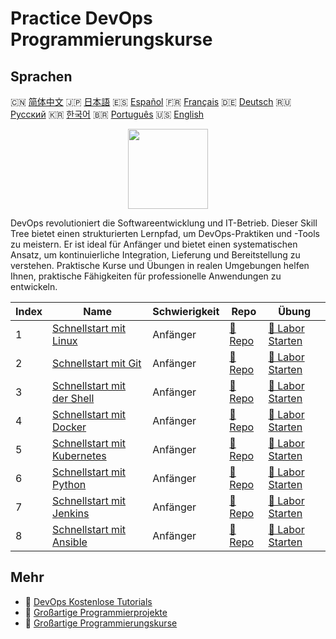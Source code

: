 # Practice DevOps Programmierungskurse

## Sprachen

🇨🇳 [简体中文](README_zh.md) 🇯🇵 [日本語](README_ja.md) 🇪🇸 [Español](README_es.md) 🇫🇷 [Français](README_fr.md) 🇩🇪 [Deutsch](README_de.md) 🇷🇺 [Русский](README_ru.md) 🇰🇷 [한국어](README_ko.md) 🇧🇷 [Português](README_pt.md) 🇺🇸 [English](README.md) 

<div align="center">
<img width="128px" src="https://file.labex.io/path/a3Od9y18p0bV.png">
</div>

DevOps revolutioniert die Softwareentwicklung und IT-Betrieb. Dieser Skill Tree bietet einen strukturierten Lernpfad, um DevOps-Praktiken und -Tools zu meistern. Er ist ideal für Anfänger und bietet einen systematischen Ansatz, um kontinuierliche Integration, Lieferung und Bereitstellung zu verstehen. Praktische Kurse und Übungen in realen Umgebungen helfen Ihnen, praktische Fähigkeiten für professionelle Anwendungen zu entwickeln.

|   Index | Name                                                                                   | Schwierigkeit   | Repo                                                                 | Übung                                                                       |
|---------|----------------------------------------------------------------------------------------|-----------------|----------------------------------------------------------------------|-----------------------------------------------------------------------------|
|       1 | [Schnellstart mit Linux](https://labex.io/de/courses/quick-start-with-linux)           | Anfänger        | [🔗 Repo](https://github.com/labex-labs/quick-start-with-linux)      | [🚀 Labor Starten](https://labex.io/de/courses/quick-start-with-linux)      |
|       2 | [Schnellstart mit Git](https://labex.io/de/courses/quick-start-with-git)               | Anfänger        | [🔗 Repo](https://github.com/labex-labs/quick-start-with-git)        | [🚀 Labor Starten](https://labex.io/de/courses/quick-start-with-git)        |
|       3 | [Schnellstart mit der Shell](https://labex.io/de/courses/quick-start-with-shell)       | Anfänger        | [🔗 Repo](https://github.com/labex-labs/quick-start-with-shell)      | [🚀 Labor Starten](https://labex.io/de/courses/quick-start-with-shell)      |
|       4 | [Schnellstart mit Docker](https://labex.io/de/courses/quick-start-with-docker)         | Anfänger        | [🔗 Repo](https://github.com/labex-labs/quick-start-with-docker)     | [🚀 Labor Starten](https://labex.io/de/courses/quick-start-with-docker)     |
|       5 | [Schnellstart mit Kubernetes](https://labex.io/de/courses/quick-start-with-kubernetes) | Anfänger        | [🔗 Repo](https://github.com/labex-labs/quick-start-with-kubernetes) | [🚀 Labor Starten](https://labex.io/de/courses/quick-start-with-kubernetes) |
|       6 | [Schnellstart mit Python](https://labex.io/de/courses/quick-start-with-python)         | Anfänger        | [🔗 Repo](https://github.com/labex-labs/quick-start-with-python)     | [🚀 Labor Starten](https://labex.io/de/courses/quick-start-with-python)     |
|       7 | [Schnellstart mit Jenkins](https://labex.io/de/courses/quick-start-with-jenkins)       | Anfänger        | [🔗 Repo](https://github.com/labex-labs/quick-start-with-jenkins)    | [🚀 Labor Starten](https://labex.io/de/courses/quick-start-with-jenkins)    |
|       8 | [Schnellstart mit Ansible](https://labex.io/de/courses/quick-start-with-ansible)       | Anfänger        | [🔗 Repo](https://github.com/labex-labs/quick-start-with-ansible)    | [🚀 Labor Starten](https://labex.io/de/courses/quick-start-with-ansible)    |

## Mehr

- 🔗 [DevOps Kostenlose Tutorials](https://github.com/labex-labs/devops-free-tutorials)
- 🔗 [Großartige Programmierprojekte](https://github.com/labex-labs/awesome-programming-projects)
- 🔗 [Großartige Programmierungskurse](https://github.com/labex-labs/awesome-programming-courses)


